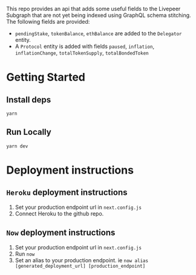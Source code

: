 This repo provides an api that adds some useful fields to the Livepeer Subgraph that are not yet being indexed using GraphQL schema stitching. The following fields are provided: 

- `pendingStake`, `tokenBalance`, `ethBalance` are added to the `Delegator` entity.
- A `Protocol` entity is added with fields `paused`,  `inflation`, `inflationChange`, `totalTokenSupply`, `totalBondedToken`

# Getting Started

## Install deps
`yarn`

## Run Locally
`yarn dev`

# Deployment instructions

## `Heroku` deployment instructions
1. Set your production endpoint url in `next.config.js`
2. Connect Heroku to the github repo.

## `Now` deployment instructions
1. Set your production endpoint url in `next.config.js`
2. Run `now`
3. Set an alias to your production endpoint. ie `now alias [generated_deployment_url] [production_endpoint]`

